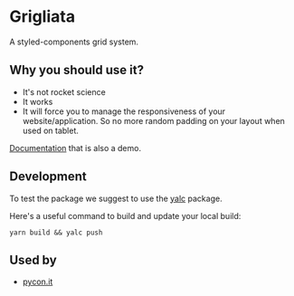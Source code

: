 # Grigliata

A styled-components grid system.

## Why you should use it?

* It's not rocket science
* It works
* It will force you to manage the responsiveness of your website/application. So no more random padding on your layout when used on tablet.

[Documentation](https://lcfd.github.io/grigliata/) that is also a demo.

## Development

To test the package we suggest to use the [yalc](https://www.npmjs.com/package/yalc) package.

Here's a useful command to build and update your local build:

```
yarn build && yalc push
```

## Used by

- [pycon.it](https://pycon.it)
